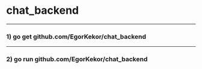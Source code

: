 # chat_backend
---
### 1) go get github.com/EgorKekor/chat_backend
---
### 2) go run github.com/EgorKekor/chat_backend
